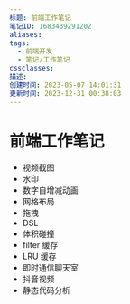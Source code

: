 ```yaml
---
标题: 前端工作笔记
笔记ID: 1683439291202
aliases: 
tags:
  - 前端开发
  - 笔记/工作笔记
cssclasses: 
描述: 
创建时间: 2023-05-07 14:01:31
更新时间: 2023-12-31 00:38:03
---
```


# 前端工作笔记

- 视频截图
- 水印
- 数字自增减动画
- 网格布局
- 拖拽
- DSL
- 体积碰撞
- filter 缓存
- LRU 缓存
- 即时通信聊天室
- 抖音视频
- 静态代码分析
